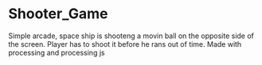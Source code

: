 # Shooter_Game
Simple arcade, space ship is shooteng a movin ball on the opposite side of the screen. 
Player has to shoot it before he rans out of time. Made with processing and processing js
